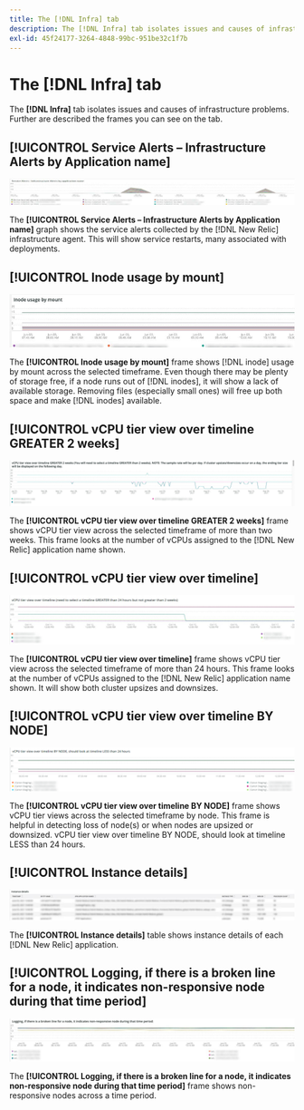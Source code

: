 ```yaml
---
title: The [!DNL Infra] tab
description: The [!DNL Infra] tab isolates issues and causes of infrastructure problems.
exl-id: 45f24177-3264-4848-99bc-951be32c1f7b
---
```

# The [!DNL Infra] tab

The **[!DNL Infra]** tab isolates issues and causes of infrastructure problems. Further are described the frames you can see on the tab.

## [!UICONTROL Service Alerts – Infrastructure Alerts by Application name]

![Service alerts](../../assets/tools/observation-for-adobe-commerce/service-alerts.jpg)

The **[!UICONTROL Service Alerts – Infrastructure Alerts by Application name]** graph shows the service alerts collected by the [!DNL New Relic] infrastructure agent. This will show service restarts, many associated with deployments.

## [!UICONTROL Inode usage by mount]

![Inode usage by mount](../../assets/tools/observation-for-adobe-commerce/inode-usage-mount.jpg)

The **[!UICONTROL Inode usage by mount]** frame shows [!DNL inode] usage by mount across the selected timeframe. Even though there may be plenty of storage free, if a node runs out of [!DNL inodes], it will show a lack of available storage. Removing files (especially small ones) will free up both space and make [!DNL inodes] available.

## [!UICONTROL vCPU tier view over timeline GREATER 2 weeks]

![vCPU tier view over timeline GREATER 2 weeks](../../assets/tools/observation-for-adobe-commerce/vCPU-tier.jpg)

The **[!UICONTROL vCPU tier view over timeline GREATER 2 weeks]** frame shows vCPU tier view across the selected timeframe of more than two weeks. This frame looks at the number of vCPUs assigned to the [!DNL New Relic] application name shown.

## [!UICONTROL vCPU tier view over timeline]

![vCPU tier view over timeline](../../assets/tools/observation-for-adobe-commerce/vcpu-tier-24.jpg)

The **[!UICONTROL vCPU tier view over timeline]** frame shows vCPU tier view across the selected timeframe of more than 24 hours. This frame looks at the number of vCPUs assigned to the [!DNL New Relic] application name shown. It will show both cluster upsizes and downsizes.

## [!UICONTROL vCPU tier view over timeline BY NODE]

![vCPU tier view over timeline by NODE](../../assets/tools/observation-for-adobe-commerce/infra_by_node.png)

The **[!UICONTROL vCPU tier view over timeline BY NODE]** frame shows vCPU tier views across the selected timeframe by node. This frame is helpful in detecting loss of node(s) or when nodes are upsized or downsized. vCPU tier view over timeline BY NODE, should look at timeline LESS than 24 hours.

## [!UICONTROL Instance details]

![Instance details](../../assets/tools/observation-for-adobe-commerce/instance-details.jpg)

The **[!UICONTROL Instance details]** table shows instance details of each [!DNL New Relic] application.

## [!UICONTROL Logging, if there is a broken line for a node, it indicates non-responsive node during that time period]

![non-responsive-node](../../assets/tools/observation-for-adobe-commerce/non-responsive-node.jpg)

The **[!UICONTROL Logging, if there is a broken line for a node, it indicates non-responsive node during that time period]** frame shows non-responsive nodes across a time period.
